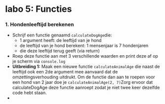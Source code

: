 # labo 5: Functies

### 1. Hondenleeftijd berekenen

* Schrijf een functie genaamd `calculateDogAge`die:
  * 1 argument heeft: de leeftijd van je hond
  * de leeftijd van je hond berekent: 1 mensenjaar is 7 hondenjaren
  * die deze leeftijd terug geeft \(via return\)
* Roep deze functie aan met 3 verschillende waarden en print deze af op je scherm via `console.log` 
* **Uitbreiding 1:** Maak een nieuwe functie `calculateAnimalAge` die naast de leeftijd ook een 2de argument mee aanvaard dat de omzettingsverhouding uitdrukt. Om de functie dan aan te roepen voor een hond van 2 jaar doe je `calculateAnimalAge(2, 7)`Zorg ervoor dat  calculateDogAge deze functie aanroept zodat je niet twee keer dezelfde code hebt staan.
* 



